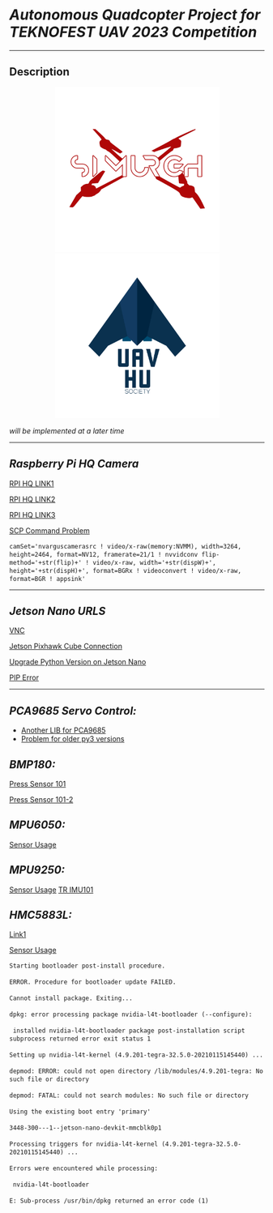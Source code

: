 

# *Autonomous Quadcopter Project for TEKNOFEST UAV 2023 Competition*


---
## Description
<p align="center">
<img src="simurghLogo.png"  width="325" > <img src="huuav.png" width="325"  >
</p>

*will be implemented at a later time*


---
## ***Raspberry Pi HQ Camera***

[RPI HQ LINK1](
 https://www.hackster.io/SaadTiwana/embedded-diaries-how-to-use-rpi-hq-camera-with-jetson-e2063e)

[RPI HQ LINK2](https://github.com/RidgeRun/NVIDIA-Jetson-IMX477-RPIV3)

[RPI HQ LINK3](https://developer.ridgerun.com/wiki/index.php?title=Raspberry_Pi_HQ_camera_IMX477_Linux_driver_for_Jetson#Installing_the_Driver_-_Option_A:_Debian_Packages_.28Recommended.29) 

[SCP Command Problem](https://unix.stackexchange.com/questions/47909/transfer-files-using-scp-permission-denied)
```
camSet='nvarguscamerasrc ! video/x-raw(memory:NVMM), width=3264, height=2464, format=NV12, framerate=21/1 ! nvvidconv flip-method='+str(flip)+' ! video/x-raw, width='+str(dispW)+', height='+str(dispH)+', format=BGRx ! videoconvert ! video/x-raw, format=BGR ! appsink'
```
---
## ***Jetson Nano URLS***

[VNC](https://developer.nvidia.com/embedded/learn/tutorials/vnc-setup)

[Jetson Pixhawk Cube  Connection](https://www.hackster.io/Matchstic/connecting-pixhawk-to-raspberry-pi-and-nvidia-jetson-b263a7)

[Upgrade Python Version on Jetson Nano](https://stackoverflow.com/questions/60824700/how-to-install-python3-9-on-linux-ubuntu-terminal)


[PIP Error](https://stackoverflow.com/questions/44967202/pip-is-showing-error-lsb-release-a-returned-non-zero-exit-status-1)

---
 

## ***PCA9685 Servo Control:***

- [Another LIB for PCA9685](https://github.com/adafruit/Adafruit_CircuitPython_PCA9685)
- [Problem for older py3 versions](https://github.com/adafruit/Adafruit_Python_PlatformDetect/issues/225)
## ***BMP180:*** 

[Press Sensor 101](https://learn.sparkfun.com/tutorials/bmp180-barometric-pressure-sensor-hookup-/all)

[Press Sensor 101-2](https://how2electronics.com/bmp180-altitude-pressure-temperature-measurement/)

## ***MPU6050:***
[Sensor Usage](https://automaticaddison.com/visualize-imu-data-using-the-mpu6050-ros-and-jetson-nano/)
## ***MPU9250:***
[Sensor Usage](https://medium.com/@niru5/hands-on-with-rpi-and-mpu9250-part-3-232378fa6dbc)
[TR IMU101](https://medium.com/@mail.mehmetak/mpu-9250-genel-bak%C4%B1%C5%9F-f488dbdd7f6d)
## ***HMC5883L:***
[Link1](https://blog.csdn.net/ManWZD/article/details/103147985)

[Sensor Usage](https://www.instructables.com/Configure-read-data-calibrate-the-HMC5883L-digital/)


```
Starting bootloader post-install procedure.

ERROR. Procedure for bootloader update FAILED.

Cannot install package. Exiting...

dpkg: error processing package nvidia-l4t-bootloader (--configure):

 installed nvidia-l4t-bootloader package post-installation script subprocess returned error exit status 1
 
Setting up nvidia-l4t-kernel (4.9.201-tegra-32.5.0-20210115145440) ...

depmod: ERROR: could not open directory /lib/modules/4.9.201-tegra: No such file or directory

depmod: FATAL: could not search modules: No such file or directory

Using the existing boot entry 'primary'

3448-300---1--jetson-nano-devkit-mmcblk0p1

Processing triggers for nvidia-l4t-kernel (4.9.201-tegra-32.5.0-20210115145440) ...

Errors were encountered while processing:

 nvidia-l4t-bootloader
 
E: Sub-process /usr/bin/dpkg returned an error code (1)
```
